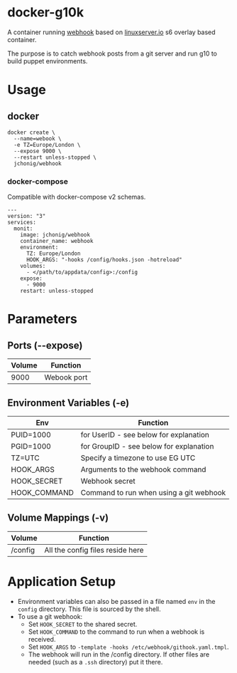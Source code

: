 # docker-g10k
A container running [webhook](https://github.com/adnanh/webhook) based
on [linuxserver.io](https://www.linuxserver.io/) s6 overlay based
container.

The purpose is to catch webhook posts from a git server and run g10 to
build puppet environments.

# Usage

## docker

```
docker create \
  --name=webook \
  -e TZ=Europe/London \
  --expose 9000 \
  --restart unless-stopped \
  jchonig/webhook
```

### docker-compose

Compatible with docker-compose v2 schemas.

```
---
version: "3"
services:
  monit:
    image: jchonig/webhook
    container_name: webhook
    environment:
      TZ: Europe/London
	  HOOK_ARGS: "-hooks /config/hooks.json -hotreload"
    volumes:
      - </path/to/appdata/config>:/config
    expose:
      - 9000
    restart: unless-stopped
```

# Parameters

## Ports (--expose)

| Volume | Function    |
| ------ | --------    |
| 9000   | Webook port |

## Environment Variables (-e)

| Env          | Function                                |
|--------------|-----------------------------------------|
| PUID=1000    | for UserID - see below for explanation  |
| PGID=1000    | for GroupID - see below for explanation |
| TZ=UTC       | Specify a timezone to use EG UTC        |
| HOOK_ARGS    | Arguments to the webhook command        |
| HOOK_SECRET  | Webhook secret                          |
| HOOK_COMMAND | Command to run when using a git webhook |

## Volume Mappings (-v)

| Volume               | Function                                 |
| ------               | --------                                 |
| /config              | All the config files reside here         |

# Application Setup

  * Environment variables can also be passed in a file named `env` in
    the `config` directory. This file is sourced by the shell.
  * To use a git webhook:
    * Set `HOOK_SECRET` to the shared secret.
	* Set `HOOK_COMMAND` to the command to run when a webhook is received.
    * Set `HOOK_ARGS` to `-template -hooks /etc/webhook/githook.yaml.tmpl`.
	* The webhook will run in the /config directory.  If other files
      are needed (such as a `.ssh` directory) put it there.
